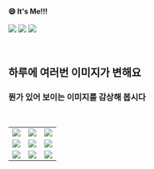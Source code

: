 <!--
#### 📫 How to reach me?
<a href="mailto:thquddnr123@gmail.com">
    <img 
        src="https://img.shields.io/badge/Gmail-d14836?style=flat-square&logo=Gmail&logoColor=white&link=mailto:thquddnr123@gmail.com"
        style="height : auto; margin-left : 60px; margin-right : 60px;"/>
</a>
-->
#### 😄 It's Me!!!

<a href="https://cybecho.notion.site/SBU-s-Archives-854ccd3338c2456a867956f26143998a" target="_blank"><img src="https://img.shields.io/badge/Portfolio-303030?style=for-the-badge&logo=Notion&logoColor=white"/></a>
<a href="https://www.instagram.com/junk_warrior_vintage/" target="_blank"><img src="https://img.shields.io/badge/@junk_warrir_vintage-E4405F?style=for-the-badge&logo=Instagram&logoColor=white"/></a>
<a href="https://www.behance.net/thquddnr125654" target="_blank"><img src="https://img.shields.io/badge/Behance-1769FF?style=for-the-badge&logo=Behance&logoColor=white"/></a>

</br>

## 하루에 여러번 이미지가 변해요
### 뭔가 있어 보이는 이미지를 감상해 봅시다

<!--
마크업 바로보기 사이트
https://dillinger.io/ 
-->
  <br/> <table>
<tr>
<td><a href='https://kimjongillookingatthings.tumblr.com/'><img src='https://www.random-art.org/img/large/433968.jpg'></a></td>
<td><a href='https://name.ho9.me/'><img src='https://www.random-art.org/img/large/433981.jpg'></a></td>
<td><a href='https://www.cameronsworld.net'><img src='https://www.random-art.org/img/large/434054.jpg'></a></td>
</tr>
<tr>
<td><a href='https://img.theqoo.net/img/rjIus.jpg'><img src='https://www.random-art.org/img/large/433994.jpg'></a></td>
<td><a href='https://www.omfgdogs.com/#'><img src='https://www.random-art.org/img/large/434061.jpg'></a></td>
<td><a href='https://pointerpointer.com/'><img src='https://www.random-art.org/img/large/434020.jpg'></a></td>
</tr>
<tr>
<td><a href='http://www.omglasergunspewpewpew.com/'><img src='https://www.random-art.org/img/large/434051.jpg'></a></td>
<td><a href='https://binarypiano.com/'><img src='https://www.random-art.org/img/large/434088.jpg'></a></td>
<td><a href='https://longdogechallenge.com/'><img src='https://www.random-art.org/img/large/434004.jpg'></a></td>
</tr>
</table>
